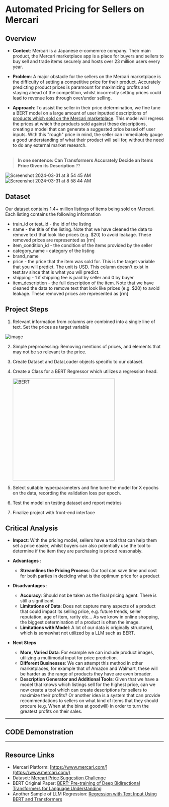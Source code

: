 # Automated Pricing for Sellers on Mercari

## Overview

- __Context__: Mercari is a Japanese e-comemrce company. Their main product, the Mercari marketplace app is a place for buyers and sellers to buy sell and trade items securely and hosts over 23 million users every year. 

- __Problem__: A major obstacle for the sellers on the Mercari marketplace is the difficulty of setting a competitive price for their product. Accurately predicting product prices is paramount for maximizing profits and staying ahead of the competition, whilst incorrectly setting prices could lead to revenue loss through over/under selling.

- __Approach__: To assist the seller in their price determination, we fine tune a BERT model on a large amount of user inputted descriptions of [products which sold on the Mercari marketplace](https://www.kaggle.com/competitions/mercari-price-suggestion-challenge/data). This model will regress the prices at which the products sold against these descriptions, creating a model that can generate a suggested price based off user inputs. With this "rough" price in mind, the seller can immediately gauge a good understanding of what their product will sell for, without the need to do any external market research.<br><br>

> __In one sentence: Can Transformers Accurately Decide an Items Price Given its Description__ ?? 

![Screenshot 2024-03-31 at 8 54 45 AM](https://github.com/edmundhhn/transformers-theory-and-practice/assets/97279107/15ad0037-367f-4a02-a985-d927dd4485c5)
![Screenshot 2024-03-31 at 8 58 44 AM](https://github.com/edmundhhn/transformers-theory-and-practice/assets/97279107/c046a244-b418-4f78-803c-39cffe542251)


## Dataset

Our [dataset](https://www.kaggle.com/competitions/mercari-price-suggestion-challenge/data) contains 1.4+ million listings of items being sold on Mercari. Each listing contains the following information

- train_id or test_id - the id of the listing
- name - the title of the listing. Note that we have cleaned the data to remove text that look like prices (e.g. $20) to avoid leakage. These removed prices are represented as [rm]
- item_condition_id - the condition of the items provided by the seller
- category_name - category of the listing
- brand_name
- price - the price that the item was sold for. This is the target variable that you will predict. The unit is USD. This column doesn't exist in test.tsv since that is what you will predict.
- shipping - 1 if shipping fee is paid by seller and 0 by buyer
- item_description - the full description of the item. Note that we have cleaned the data to remove text that look like prices (e.g. $20) to avoid leakage. These removed prices are represented as [rm]

## Project Steps

1. Relevant information from columns are combined into a single line of text. Set the prices as target variable 

![image](https://github.com/edmundhhn/transformers-theory-and-practice/assets/97279107/24bd0807-b838-492b-94e0-26a8179ac604)

2. Simple preprocessing: Removing mentions of prices, and elements that may not be so relevant to the price.

3. Create Dataset and DataLoader objects specific to our dataset.

4. Create a Class for a BERT Regressor which utilizes a regression head.

   <img width="324" alt="BERT" src="https://github.com/edmundhhn/transformers-theory-and-practice/assets/97279107/4a6fa008-f6b6-4092-844b-8cb4dcd6540f">

6. Select suitable hyperparameters and fine tune the model for X epochs on the data, recording the validation loss per epoch. 

7. Test the model on testing dataset and report metrics

8. Finalize project with front-end interface

## Critical Analysis

- __Impact__:
With the pricing model, sellers have a tool that can help them set a price easier, whilst buyers can also potentially use the tool to determine if the item they are purchasing is priced reasonably. 

- __Advantages__ :
  - __Streamlines the Pricing Process__: Our tool can save time and cost for both parties in deciding what is the optimum price for a product 
 
- __Disadvantages__ :
  - __Accuracy__: Should not be taken as the final pricing agent. There is still a significant 
  - __Limitations of Data__:  Does not capture many aspects of a product that could impact its selling price, e.g. future trends, seller reputation, age of item, rarity etc... As we know in online shopping, the biggest determination of a product is often the image.
  - __Limitations with Model__: A lot of our data is originally structured, which is somewhat not utilized by a LLM such as BERT.

- __Next Steps__
  - __More, Varied Data__: For example we can include product images, utilizing a multimodal input for price prediction. 
  - __Different Businesses__: We can attempt this method in other marketplaces, for example that of Amazon and Walmart, these will be harder as the range of products they have are even broader.
  - __Description Generator and Additional Tools__: Given that we have a model that knows which listings sell for the highest price, can we now create a tool which can create descriptions for sellers to maximize their profits? Or another idea is a system that can provide recommendations to sellers on what kind of items that they should procure (e.g. When at the bins at goodwill) in order to turn the greatest profits on their sales. 

---
## CODE Demonstration
---

## Resource Links

- Mercari Platform: [https://www.mercari.com/](https://www.mercari.com/)
- Dataset: [Mercari Price Suggestion Challenge](https://www.kaggle.com/competitions/mercari-price-suggestion-challenge/data)
- BERT Original Paper: [BERT: Pre-training of Deep Bidirectional Transformers for Language Understanding](https://arxiv.org/abs/1810.04805)
- Another Sample of LLM Regression: [Regression with Text Input Using BERT and Transformers](https://lajavaness.medium.com/regression-with-text-input-using-bert-and-transformers-71c155034b13)
  
